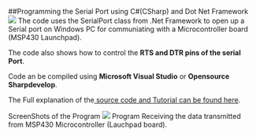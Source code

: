 ##Programming the Serial Port using C#(CSharp) and Dot Net Framework
<img src="http://xanthium.in/sites/default/files/site-images/serial-prog-Csharp/serial-programming-dot-net-framework-csharp-tutorial.jpg"/>
The code uses the SerialPort class from .Net Framework to open up a Serial port on Windows PC for communiating with a Microcontroller board (MSP430 Launchpad).

The code also shows how to control the **RTS and DTR pins of the serial Port**.

Code an be compiled using **Microsoft Visual Studio** or **Opensource Sharpdevelop**.


The Full explanation of the<a href="http://xanthium.in/Serial-Programming-using-Csharp-on-Windows"> source code and Tutorial can be found here</a>.

ScreenShots of the Program
<img src="http://xanthium.in/sites/default/files/site-images/serial-prog-Csharp/CSharp-serial-read-data-rxed.jpeg" />
Program Receiving the data transmitted from MSP430 Microcontroller (Lauchpad board). 
  